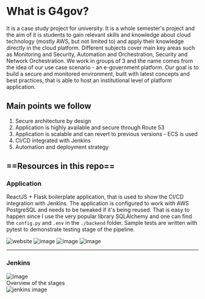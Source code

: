 # What is G4gov?
It is a case study project for university. It is a whole semester's project and the aim of it is students to gain relevant skills and knowledge about cloud technology (mostly AWS, but not limited to) and apply their knowledge directly in the cloud platform. Different subjects cover main key areas such as Monitoring and Security,  Automation and Orchestration, Security and Network Orchestration. We work in groups of 3 and the name comes from the idea of our use case scenario - an e-government platform. Our goal is to build a secure and monitored environment, built with latest concepts and best practices, that is able to host an institutional level of platform application. 

## Main points we follow
1. Secure architecture by design<br>
2. Application is highly available and secure through Route 53
3. Application is scalable and can revert to previous versions - ECS is used
4. CI/CD integrated with Jenkins
5. Automation and deployment strategy

## ==Resources in this repo==
### Application
ReactJS + Flask boilerplate application, that is used to show the CI/CD integration with Jenkins. 
The application is configured to work with AWS PostgreSQL and needs to be tweaked if it's being reused. That is easy to happen since I use the very popular library SQLAlchemy and one can find the `config.py` and `.env` in the `./backend` folder.
Sample tests are written with pytest to demonstrate testing stage of the pipeline.

![website](https://user-images.githubusercontent.com/37861327/212670652-9b68b40a-18a3-4855-8c71-81710cd06299.png)
![image](https://user-images.githubusercontent.com/37861327/212670860-84a9e7c4-a903-4b64-8d3d-be531d3939a4.png)
![image](https://user-images.githubusercontent.com/37861327/212671015-d71e066b-ca95-4742-b879-719926798525.png)
![image](https://user-images.githubusercontent.com/37861327/212671110-abba9afb-66e8-47da-a76a-8924200d66b1.png)


***
### Jenkins
![image](https://user-images.githubusercontent.com/37861327/212493108-801e629b-8819-4aaa-85b2-742a14d22d34.png)
<br>
Overview of the stages
<br>![jenkins image](https://user-images.githubusercontent.com/37861327/212673262-d91e9c79-e8f0-4d01-ae6b-3833a2786321.jpeg)


